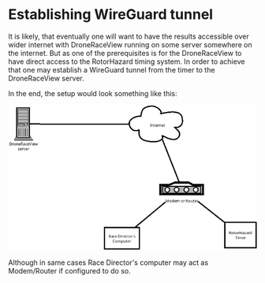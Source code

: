 # Establishing WireGuard tunnel

It is likely, that eventually one will want to have the results accessible over wider internet with DroneRaceView running on some server somewhere on the internet.
But as one of the prerequisites is for the DroneRaceView to have direct access to the RotorHazard timing system.
In order to achieve that one may establish a WireGuard tunnel from the timer to the DroneRaceView server.

In the end, the setup would look something like this:

![DroneRaceView Setup](img/drone-race-view-setup.png)

Although in same cases Race Director's computer may act as Modem/Router if configured to do so.


